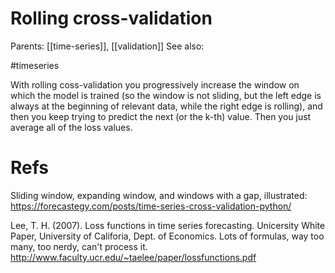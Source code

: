 # Rolling cross-validation

Parents: [[time-series]], [[validation]]
See also:

#timeseries


With rolling coss-validation you progressively increase the window on which the model is trained (so the window is not sliding, but the left edge is always at the beginning of relevant data, while the right edge is rolling), and then you keep trying to predict the next (or the k-th) value. Then you just average all of the loss values.

# Refs

Sliding window, expanding window, and windows with a gap, illustrated:
https://forecastegy.com/posts/time-series-cross-validation-python/

Lee, T. H. (2007). Loss functions in time series forecasting. Unicersity White Paper, University of Califoria, Dept. of Economics.
Lots of formulas, way too many, too nerdy, can't process it.
http://www.faculty.ucr.edu/~taelee/paper/lossfunctions.pdf